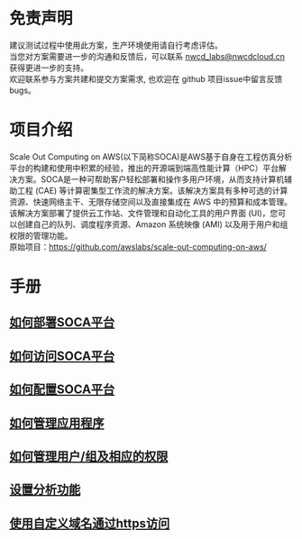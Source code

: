 # 免责声明
建议测试过程中使用此方案，生产环境使用请自行考虑评估。  
当您对方案需要进一步的沟通和反馈后，可以联系 nwcd_labs@nwcdcloud.cn 获得更进一步的支持。  
欢迎联系参与方案共建和提交方案需求, 也欢迎在 github 项目issue中留言反馈bugs。
# 项目介绍
Scale Out Computing on AWS(以下简称SOCA)是AWS基于自身在工程仿真分析平台的构建和使用中积累的经验，推出的开源端到端高性能计算（HPC）平台解决方案。SOCA是一种可帮助客户轻松部署和操作多用户环境，从而支持计算机辅助工程 (CAE) 等计算密集型工作流的解决方案。该解决方案具有多种可选的计算资源、快速网络主干、无限存储空间以及直接集成在 AWS 中的预算和成本管理。该解决方案部署了提供云工作站、文件管理和自动化工具的用户界面 (UI)，您可以创建自己的队列、调度程序资源、Amazon 系统映像 (AMI) 以及用于用户和组权限的管理功能。  
原始项目：https://github.com/awslabs/scale-out-computing-on-aws/

# 手册
## [如何部署SOCA平台](installer/README.md)
## [如何访问SOCA平台](manual.md#如何访问SOCA平台)
## [如何配置SOCA平台](manual.md#如何配置SOCA平台)
## [如何管理应用程序](manual.md#如何管理应用程序)
## [如何管理用户/组及相应的权限](manual.md#如何管理用户组及相应的权限)
## [设置分析功能](manual.md#设置分析功能)
## [使用自定义域名通过https访问](manual.md#使用自定义域名通过https访问)